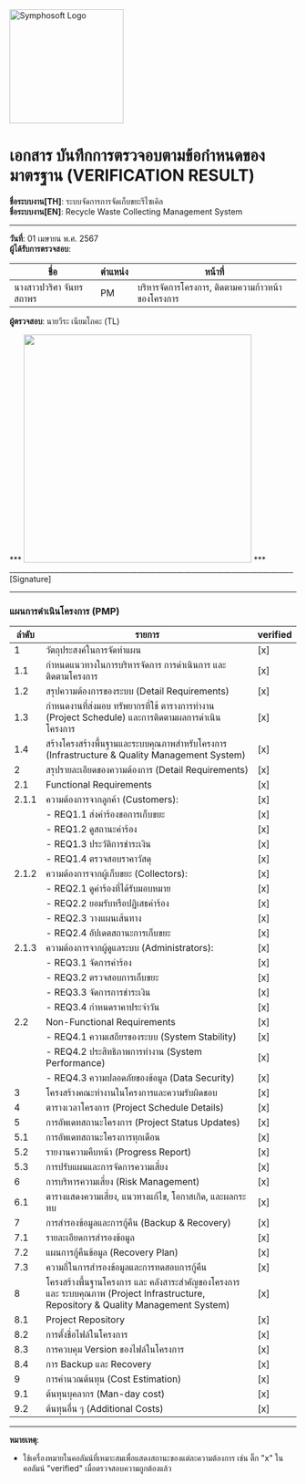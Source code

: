 <img src="https://www.symphosoft.com/logo/symphosoftLogo.png" alt="Symphosoft Logo" width="200"/>

# เอกสาร บันทึกการตรวจอบตามข้อกำหนดของมาตรฐาน (VERIFICATION RESULT)

**ชื่อระบบงาน[TH]**: ระบบจัดการการจัดเก็บขยะรีไซเคิล  
**ชื่อระบบงาน[EN]**: Recycle Waste Collecting Management System  

---

**วันที่**:  01 เมษายน พ.ศ. 2567  
**ผู้ได้รับการตรวจสอบ**:  

| ชื่อ | ตำแหน่ง | หน้าที่ |
|------|---------|-------------------------------------|
| นางสาวปวริศา จันทรสถาพร | PM | บริหารจัดการโครงการ, ติดตามความก้าวหน้าของโครงการ |  
  
    
**ผู้ตรวจสอบ**:  นายวีระ เนียมโภคะ (TL)  


***  <img src="https://www.symphosoft.com/signature_weera.png"  width="400"/>         ***      
 ______________________________________________________________________________  [Signature]

---

### แผนการดำเนินโครงการ (PMP)

| ลำดับ | รายการ                                                                                                     | verified |
|-------|-------------------------------------------------------------------------------------------------------------|----------|
| 1     | วัตถุประสงค์ในการจัดทำแผน                                                                                 | [x]      |
| 1.1   | กำหนดแนวทางในการบริหารจัดการ การดำเนินการ และติดตามโครงการ                                                | [x]      |
| 1.2   | สรุปความต้องการของระบบ (Detail Requirements)                                                              | [x]      |
| 1.3   | กำหนดงานที่ส่งมอบ ทรัพยากรที่ใช้ ตารางการทำงาน (Project Schedule) และการติดตามผลการดำเนินโครงการ         | [x]      |
| 1.4   | สร้างโครงสร้างพื้นฐานและระบบคุณภาพสำหรับโครงการ (Infrastructure & Quality Management System)             | [x]      |
| 2     | สรุปรายละเอียดของความต้องการ (Detail Requirements)                                                        | [x]      |
| 2.1   | Functional Requirements                                                                                    | [x]      |
| 2.1.1 | ความต้องการจากลูกค้า (Customers):                                                                          | [x]      |
|       | - REQ1.1 ส่งคำร้องขอการเก็บขยะ                                                                            | [x]      |
|       | - REQ1.2 ดูสถานะคำร้อง                                                                                    | [x]      |
|       | - REQ1.3 ประวัติการชำระเงิน                                                                               | [x]      |
|       | - REQ1.4 ตรวจสอบราคาวัสดุ                                                                                 | [x]      |
| 2.1.2 | ความต้องการจากผู้เก็บขยะ (Collectors):                                                                     | [x]      |
|       | - REQ2.1 ดูคำร้องที่ได้รับมอบหมาย                                                                         | [x]      |
|       | - REQ2.2 ยอมรับหรือปฏิเสธคำร้อง                                                                           | [x]      |
|       | - REQ2.3 วางแผนเส้นทาง                                                                                   | [x]      |
|       | - REQ2.4 อัปเดตสถานะการเก็บขยะ                                                                            | [x]      |
| 2.1.3 | ความต้องการจากผู้ดูแลระบบ (Administrators):                                                                | [x]      |
|       | - REQ3.1 จัดการคำร้อง                                                                                     | [x]      |
|       | - REQ3.2 ตรวจสอบการเก็บขยะ                                                                               | [x]      |
|       | - REQ3.3 จัดการการชำระเงิน                                                                                | [x]      |
|       | - REQ3.4 กำหนดราคาประจำวัน                                                                               | [x]      |
| 2.2   | Non-Functional Requirements                                                                                | [x]      |
|       | - REQ4.1 ความเสถียรของระบบ (System Stability)                                                             | [x]      |
|       | - REQ4.2 ประสิทธิภาพการทำงาน (System Performance)                                                         | [x]      |
|       | - REQ4.3 ความปลอดภัยของข้อมูล (Data Security)                                                             | [x]      |
| 3     | โครงสร้างคณะทำงานในโครงการและความรับผิดชอบ                                                              | [x]      |
| 4     | ตารางเวลาโครงการ (Project Schedule Details)                                                              | [x]      |
| 5     | การอัพเดทสถานะโครงการ (Project Status Updates)                                                           | [x]      |
| 5.1   | การอัพเดทสถานะโครงการทุกเดือน                                                                             | [x]      |
| 5.2   | รายงานความคืบหน้า (Progress Report)                                                                       | [x]      |
| 5.3   | การปรับแผนและการจัดการความเสี่ยง                                                                          | [x]      |
| 6     | การบริหารความเสี่ยง (Risk Management)                                                                     | [x]      |
| 6.1   | ตารางแสดงความเสี่ยง, แนวทางแก้ไข, โอกาสเกิด, และผลกระทบ                                                 | [x]      |
| 7     | การสำรองข้อมูลและการกู้คืน (Backup & Recovery)                                                            | [x]      |
| 7.1   | รายละเอียดการสำรองข้อมูล                                                                                  | [x]      |
| 7.2   | แผนการกู้คืนข้อมูล (Recovery Plan)                                                                        | [x]      |
| 7.3   | ความถี่ในการสำรองข้อมูลและการทดสอบการกู้คืน                                                              | [x]      |
| 8     | โครงสร้างพื้นฐานโครงการ และ คลังสาระสำคัญของโครงการ และ ระบบคุณภาพ (Project Infrastructure, Repository & Quality Management System) | [x]      |
| 8.1   | Project Repository                                                                                         | [x]      |
| 8.2   | การตั้งชื่อไฟล์ในโครงการ                                                                                  | [x]      |
| 8.3   | การควบคุม Version ของไฟล์ในโครงการ                                                                        | [x]      |
| 8.4   | การ Backup และ Recovery                                                                                    | [x]      |
| 9     | การคำนวณต้นทุน (Cost Estimation)                                                                          | [x]      |
| 9.1   | ต้นทุนบุคลากร (Man-day cost)                                                                              | [x]      |
| 9.2   | ต้นทุนอื่น ๆ (Additional Costs)                                                                           | [x]      |   

---

**หมายเหตุ**:  
- ใช้เครื่องหมายในคอลัมน์ที่เหมาะสมเพื่อแสดงสถานะของแต่ละความต้องการ เช่น ติ๊ก "x" ในคอลัมน์ "verified" เมื่อตรวจสอบความถูกต้องแล้ว 

